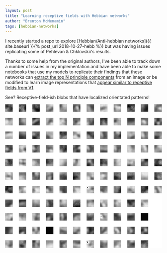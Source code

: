 ```yaml
---
layout: post
title: "Learning receptive fields with Hebbian networks"
author: "Brenton McMenamin"
tags: [hebbian-networks]
---
```


I recently started a repo to explore [Hebbian/Anti-hebbian networks]({{ site.baseurl }}{% post_url 2018-10-27-hebb %}) but was having issues replicating some of Pehlevan & Chklovskii's results.

Thanks to some help from the original authors, I've been able to track down a number of issues in my implementation and have been able to make some notebooks that use my models to replicate their findings that these networks can [extract the top N principle components](https://github.com/bmcmenamin/hebbnets/blob/master/demos/Test%20extraction%20of%20top%20principal%20components.ipynb) from an image or be modified to learn image representations that [appear similar to receptive fields from V1](https://github.com/bmcmenamin/hebbnets/blob/master/demos/Test%20learning%20receptive%20fields%20from%20natural%20from%20images.ipynb).


See? Receptive-field-ish blobs that have localized orientated patterns!

<div align="center">
    <img alt="I guess these are like receptive fields?" src="/figs/hebb_rf/learned_v1_rfs.png" width="600px">
</div>
